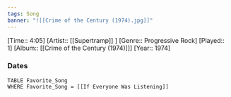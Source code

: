 ```yaml
---
tags: Song  
banner: "![[Crime of the Century (1974).jpg]]"
---
```

[Time:: 4:05]
[Artist:: [[Supertramp]] ]
[Genre:: Progressive Rock]
[Played:: 1]
[Album:: [[Crime of the Century (1974)]]]
[Year:: 1974]
### Dates
````dataview
TABLE Favorite_Song
WHERE Favorite_Song = [[If Everyone Was Listening]]
````